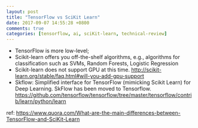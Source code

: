 ```yaml
---
layout: post
title: "TensorFlow vs SciKit Learn"
date: 2017-09-07 14:55:28 +0800
comments: true
categories: [tensorflow, ai, sciKit-learn, technical-review]
---
```



* TensorFlow is more low-level; 
* Scikit-learn offers you off-the-shelf algorithms, e.g., algorithms for classification such as SVMs, Random Forests, Logistic Regression
* Scikit-learn does not support GPU at this time. http://scikit-learn.org/stable/faq.html#will-you-add-gpu-support
* Skflow: Simplified interface for TensorFlow (mimicking Scikit Learn) for Deep Learning. SkFlow has been moved to Tensorflow. https://github.com/tensorflow/tensorflow/tree/master/tensorflow/contrib/learn/python/learn



ref:
https://www.quora.com/What-are-the-main-differences-between-TensorFlow-and-SciKit-Learn